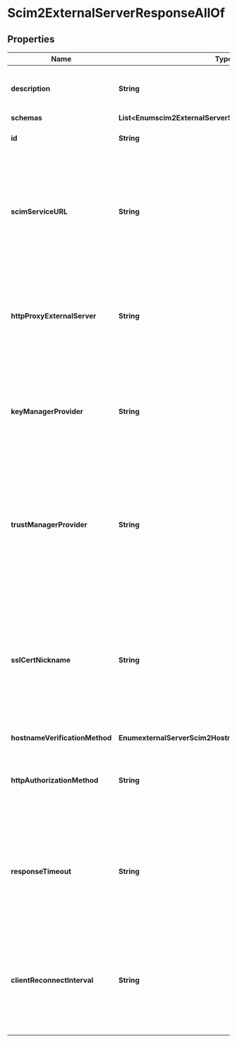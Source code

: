 

# Scim2ExternalServerResponseAllOf


## Properties

| Name | Type | Description | Notes |
|------------ | ------------- | ------------- | -------------|
|**description** | **String** | A description for this External Server |  [optional] |
|**schemas** | **List&lt;Enumscim2ExternalServerSchemaUrn&gt;** |  |  [optional] |
|**id** | **String** | Name of the External Server |  [optional] |
|**scimServiceURL** | **String** | The base URL for the SCIMv2 service. It must include the hostname, port, and base path to use to make SCIMv2 calls. |  [optional] |
|**httpProxyExternalServer** | **String** | A reference to an HTTP proxy server that should be used for requests sent to the SCIMv2 service. |  [optional] |
|**keyManagerProvider** | **String** | The key manager provider to use if it is necessary to present a client certificate to the SCIMv2 server. |  [optional] |
|**trustManagerProvider** | **String** | The trust manager provider to use to determine whether to trust the certificate presented by the SCIMv2 server during TLS negotiation. |  [optional] |
|**sslCertNickname** | **String** | The nickname (alias) of the entry in the associated key store that holds the client certificate chain to present to the SCIMv2 server during TLS negotiation. |  [optional] |
|**hostnameVerificationMethod** | **EnumexternalServerScim2HostnameVerificationMethodProp** |  |  [optional] |
|**httpAuthorizationMethod** | **String** | The method to use to authorize requests sent to the SCIMv2 server. |  [optional] |
|**responseTimeout** | **String** | The maximum length of time to wait for a response from the SCIMv2 server when processing operations. |  [optional] |
|**clientReconnectInterval** | **String** | The maximum length of time that a client instance should remain active before being recreated. |  [optional] |




